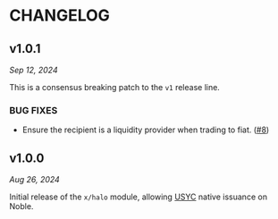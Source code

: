 # CHANGELOG

## v1.0.1

*Sep 12, 2024*

This is a consensus breaking patch to the `v1` release line.

### BUG FIXES

- Ensure the recipient is a liquidity provider when trading to fiat. ([#8](https://github.com/noble-assets/halo/pull/8))

## v1.0.0

*Aug 26, 2024*

Initial release of the `x/halo` module, allowing [USYC](https://usyc.hashnote.com) native issuance on Noble.

